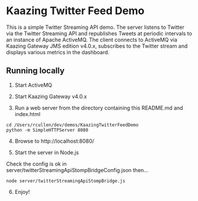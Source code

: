 # Kaazing Twitter Feed Demo

This is a simple Twitter Streaming API demo. The server listens to Twitter via the Twitter Streaming API and republishes Tweets at periodic intervals to an instance of Apache ActiveMQ. The client connects to ActiveMQ via Kaazing Gateway JMS edition v4.0.x, subscribes to the Twitter stream and displays various metrics in the dashboard.

## Running locally

1. Start ActiveMQ

2. Start Kaazing Gateway v4.0.x

3. Run a web server from the directory containing this README.md and index.html

```Shell
cd /Users/rcullen/dev/demos/KaazingTwitterFeedDemo
python -m SimpleHTTPServer 8080
```

4. Browse to http://localhost:8080/

5. Start the server in Node.js

Check the config is ok in server/twitterStreamingApiStompBridgeConfig.json then...

```Shell
node server/twitterStreamingApiStompBridge.js
```

6. Enjoy!